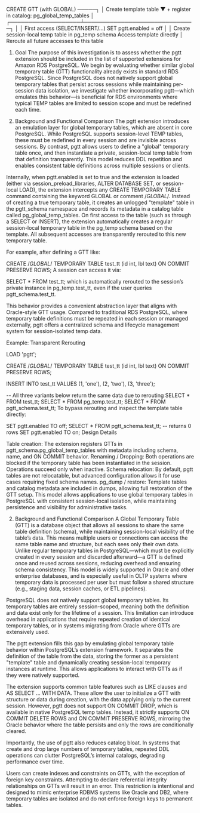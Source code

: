 CREATE GTT (with GLOBAL) ─────┐
                             │
     Create template table   ▼
         + register in catalog: pg_global_temp_tables
                             │
         ┌───────────────────┴──────────────────────────────┐
         │                                                  │
First access (SELECT/INSERT/...)                       SET pgtt.enabled = off
         │                                                  │
Create session-local temp table in pg_temp schema       Access template directly
         │
Reroute all future accesses to this table


1. Goal
The purpose of this investigation is to assess whether the pgtt extension should be included in the list of supported extensions for Amazon RDS PostgreSQL. We begin by evaluating whether similar global temporary table (GTT) functionality already exists in standard RDS PostgreSQL. Since PostgreSQL does not natively support global temporary tables that persist across sessions while maintaining per-session data isolation, we investigate whether incorporating pgtt—which emulates this behavior—is beneficial for RDS environments where typical TEMP tables are limited to session scope and must be redefined each time.

2. Background and Functional Comparison
The pgtt extension introduces an emulation layer for global temporary tables, which are absent in core PostgreSQL. While PostgreSQL supports session-level TEMP tables, these must be redefined in every session and are invisible across sessions. By contrast, pgtt allows users to define a "global" temporary table once, and then instantiate a private, session-local temp table from that definition transparently. This model reduces DDL repetition and enables consistent table definitions across multiple sessions or clients.

Internally, when pgtt.enabled is set to true and the extension is loaded (either via session_preload_libraries, ALTER DATABASE SET, or session-local LOAD), the extension intercepts any CREATE TEMPORARY TABLE command containing the keyword GLOBAL or comment /*GLOBAL*/. Instead of creating a true temporary table, it creates an unlogged "template" table in the pgtt_schema namespace and records its metadata in a catalog table called pg_global_temp_tables. On first access to the table (such as through a SELECT or INSERT), the extension automatically creates a regular session-local temporary table in the pg_temp schema based on the template. All subsequent accesses are transparently rerouted to this new temporary table.

For example, after defining a GTT like:

CREATE /*GLOBAL*/ TEMPORARY TABLE test_tt (id int, lbl text) ON COMMIT PRESERVE ROWS;
A session can access it via:

SELECT * FROM test_tt;
which is automatically rerouted to the session’s private instance in pg_temp.test_tt, even if the user queries pgtt_schema.test_tt.

This behavior provides a convenient abstraction layer that aligns with Oracle-style GTT usage. Compared to traditional RDS PostgreSQL, where temporary table definitions must be repeated in each session or managed externally, pgtt offers a centralized schema and lifecycle management system for session-isolated temp data. 



Example: Transparent Rerouting

LOAD 'pgtt';

CREATE /*GLOBAL*/ TEMPORARY TABLE test_tt (id int, lbl text) ON COMMIT PRESERVE ROWS;

INSERT INTO test_tt VALUES (1, 'one'), (2, 'two'), (3, 'three');

-- All three variants below return the same data due to rerouting
SELECT * FROM test_tt;
SELECT * FROM pg_temp.test_tt;
SELECT * FROM pgtt_schema.test_tt;
To bypass rerouting and inspect the template table directly:

SET pgtt.enabled TO off;
SELECT * FROM pgtt_schema.test_tt;  -- returns 0 rows
SET pgtt.enabled TO on;
Design Details

Table creation: The extension registers GTTs in pgtt_schema.pg_global_temp_tables with metadata including schema, name, and ON COMMIT behavior.
Renaming / Dropping: Both operations are blocked if the temporary table has been instantiated in the session. Operations succeed only when inactive.
Schema relocation: By default, pgtt tables are not relocatable, but advanced configuration allows it for use cases requiring fixed schema names.
pg_dump / restore: Template tables and catalog metadata are included in dumps, allowing full restoration of the GTT setup.
This model allows applications to use global temporary tables in PostgreSQL with consistent session-local isolation, while maintaining persistence and visibility for administrative tasks.


2. Background and Functional Comparison
A Global Temporary Table (GTT) is a database object that allows all sessions to share the same table definition (schema), while maintaining session-local visibility of the table’s data. This means multiple users or connections can access the same table name and structure, but each sees only their own data. Unlike regular temporary tables in PostgreSQL—which must be explicitly created in every session and discarded afterward—a GTT is defined once and reused across sessions, reducing overhead and ensuring schema consistency. This model is widely supported in Oracle and other enterprise databases, and is especially useful in OLTP systems where temporary data is processed per user but must follow a shared structure (e.g., staging data, session caches, or ETL pipelines).

PostgreSQL does not natively support global temporary tables. Its temporary tables are entirely session-scoped, meaning both the definition and data exist only for the lifetime of a session. This limitation can introduce overhead in applications that require repeated creation of identical temporary tables, or in systems migrating from Oracle where GTTs are extensively used.

The pgtt extension fills this gap by emulating global temporary table behavior within PostgreSQL’s extension framework. It separates the definition of the table from the data, storing the former as a persistent "template" table and dynamically creating session-local temporary instances at runtime. This allows applications to interact with GTTs as if they were natively supported.


The extension supports common table features such as LIKE clauses and AS SELECT ... WITH DATA. These allow the user to initialize a GTT with structure or data during creation, with the data applying only to the current session. However, pgtt does not support ON COMMIT DROP, which is available in native PostgreSQL temp tables. Instead, it strictly supports ON COMMIT DELETE ROWS and ON COMMIT PRESERVE ROWS, mirroring the Oracle behavior where the table persists and only the rows are conditionally cleared.

Importantly, the use of pgtt also reduces catalog bloat. In systems that create and drop large numbers of temporary tables, repeated DDL operations can clutter PostgreSQL’s internal catalogs, degrading performance over time.


Users can create indexes and constraints on GTTs, with the exception of foreign key constraints. Attempting to declare referential integrity relationships on GTTs will result in an error. This restriction is intentional and designed to mimic enterprise RDBMS systems like Oracle and DB2, where temporary tables are isolated and do not enforce foreign keys to permanent tables.
